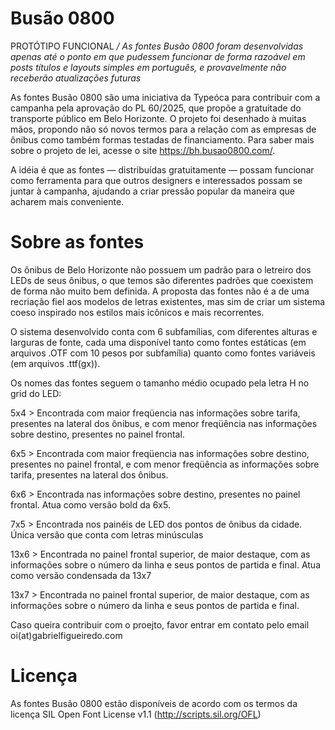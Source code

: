 # Busão 0800
PROTÓTIPO FUNCIONAL
*/ As fontes Busão 0800 foram desenvolvidas apenas até o ponto em que pudessem funcionar de forma razoável em posts títulos e layouts simples em português, e provavelmente não receberão atualizações futuras*

As fontes Busão 0800 são uma iniciativa da Typeóca para contribuir com a campanha pela aprovação do PL 60/2025, que propõe a gratuitade do transporte público em Belo Horizonte. O projeto foi desenhado à muitas mãos, propondo não só novos termos para a relação com as empresas de ônibus como também formas testadas de financiamento. Para saber mais sobre o projeto de lei, acesse o site https://bh.busao0800.com/.

A idéia é que as fontes — distribuídas gratuitamente — possam funcionar como ferramenta para que outros designers e interessados possam se juntar à campanha, ajudando a criar pressão popular da maneira que acharem mais conveniente. 

# Sobre as fontes 

Os ônibus de Belo Horizonte não possuem um padrão para o letreiro dos LEDs de seus ônibus, o que temos são diferentes padrões que coexistem de forma não muito bem definida. A proposta das fontes não é a de uma recriação fiel aos modelos de letras existentes, mas sim de criar um sistema coeso inspirado nos estilos mais icônicos e mais recorrentes.

O sistema desenvolvido conta com 6 subfamílias, com diferentes alturas e larguras de fonte, cada uma disponível tanto como fontes estáticas (em arquivos .OTF com 10 pesos por subfamília) quanto como fontes variáveis (em arquivos .ttf(gx)).

Os nomes das fontes seguem o tamanho médio ocupado pela letra H no grid do LED:

5x4 > Encontrada com maior freqüencia nas informações sobre tarifa, presentes na lateral dos ônibus, e com menor freqüência nas informações sobre destino, presentes no painel frontal.

6x5 > Encontrada com maior freqüencia nas informações sobre destino, presentes no painel frontal, e com menor freqüência as informações sobre tarifa, presentes na lateral dos ônibus.

6x6 > Encontrada nas informações sobre destino, presentes no painel frontal. Atua como versão bold da 6x5.

7x5 > Encontrada nos painéis de LED dos pontos de ônibus da cidade. Única versão que conta com letras minúsculas

13x6 > Encontrada no painel frontal superior, de maior destaque, com as informações sobre o número da linha e seus pontos de partida e final. Atua como versão condensada da 13x7

13x7 > Encontrada no painel frontal superior, de maior destaque, com as informações sobre o número da linha e seus pontos de partida e final.

Caso queira contribuir com o proejto, favor entrar em contato pelo email oi(at)gabrielfigueiredo.com

# Licença
As fontes Busão 0800 estão disponíveis de acordo com os termos da licença SIL Open Font License v1.1 (http://scripts.sil.org/OFL)
